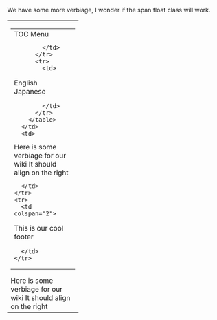We have some more verbiage, I wonder if the span float class will work. 
<span class="float-right">
  <table border="0" width="100%" height="100%">
    <tr>
      <td width="150px">
        <table border="0" width="100%">
          <tr>
            <td width="150px" padding="0">
<!-- START OF MENU--> 
TOC Menu  

<!-- END OF MENU--> 
            </td>
          </tr>
          <tr>
            <td>
<!-- START OF LANGUAGES--> 

English  
Japanese

<!-- START OF LANGUAGES--> 
            </td>
          </tr>
        </table>
      </td>
      <td>
<!-- START OF CONTENT--> 

<span align="-right">
Here is some verbiage for our wiki  
It should align on the right  
</span>

<!-- END OF CONTENT -->
      </td>
    </tr>
    <tr>
      <td colspan="2">
<!-- START OF FOOTER--> 
This is our cool footer
<!-- END OF FOOTER--> 
      </td>
    </tr>
  </table> 
</span>
<span class="align-right">
Here is some verbiage for our wiki  
It should align on the right  
</span>
